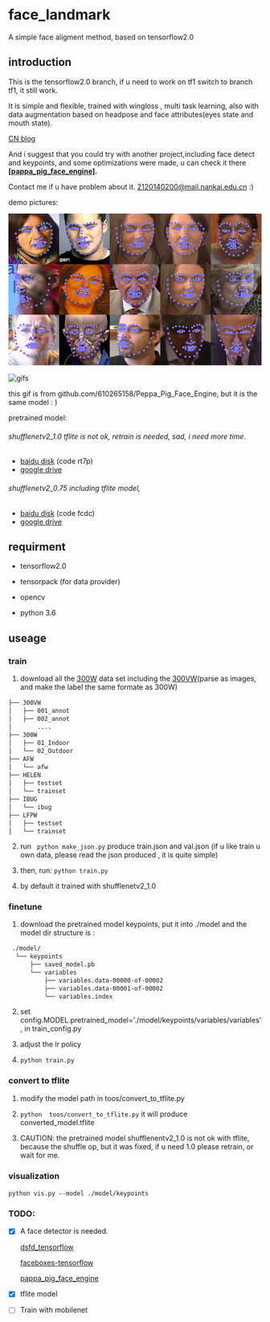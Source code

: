 # face_landmark
A simple face aligment method, based on tensorflow2.0


## introduction
This is the tensorflow2.0 branch, if u need to work on tf1 switch to branch tf1, it still work.
 
It is simple and flexible, trained with wingloss , multi task learning, also with data augmentation based on headpose and face attributes(eyes state and mouth state).

[CN blog](https://blog.csdn.net/qq_35606924/article/details/99711208)

And i suggest that you could try with another project,including face detect and keypoints, and some optimizations were made, u can check it there **[[pappa_pig_face_engine]](https://github.com/610265158/Peppa_Pig_Face_Engine).**

Contact me if u have problem about it. 2120140200@mail.nankai.edu.cn :)

demo pictures:

![samples](https://github.com/610265158/face_landmark/blob/master/figures/tmp_screenshot_18.08.20192.png)

![gifs](https://github.com/610265158/Peppa_Pig_Face_Engine/blob/master/figure/sample.gif)

this gif is from github.com/610265158/Peppa_Pig_Face_Engine, but it is the same model : )

pretrained model:

###### shufflenetv2_1.0   tflite is not ok, retrain is needed, sad, i need more time.
+ [baidu disk](https://pan.baidu.com/s/1uuPnrF7h228gLLdf2JTqLQ)  (code rt7p)
+ [google drive](https://drive.google.com/open?id=1Zy5hG7AL69zym4EGwkprW9INnj_5P9a0)

###### shufflenetv2_0.75   including tflite model, 
+ [baidu disk](https://pan.baidu.com/s/1JxZ9nhFpWCAv5A44yUEcOA)  (code fcdc)
+ [google drive](https://drive.google.com/open?id=1VAJ8qObyRfLmpimoZA6QwrhXjQmgwBXn)




## requirment

+ tensorflow2.0

+ tensorpack (for data provider)

+ opencv

+ python 3.6


## useage

### train

1. download all the [300W](https://ibug.doc.ic.ac.uk/resources/facial-point-annotations/) data set including the [300VW](https://ibug.doc.ic.ac.uk/resources/300-VW/)(parse as images, and make the label the same formate as 300W)
```
├── 300VW
│   ├── 001_annot
│   ├── 002_annot
│       ....
├── 300W
│   ├── 01_Indoor
│   └── 02_Outdoor
├── AFW
│   └── afw
├── HELEN
│   ├── testset
│   └── trainset
├── IBUG
│   └── ibug
├── LFPW
│   ├── testset
│   └── trainset
```

2. run ` python make_json.py` produce train.json and val.json
(if u like train u own data, please read the json produced , it is quite simple)

3. then, run:  `python train.py`

4. by default it trained with shufflenetv2_1.0

### finetune

1. download the pretrained model keypoints, put it into ./model
   and the model dir structure is :
   
  ```
   ./model/
    └── keypoints
        ├── saved_model.pb
        └── variables
            ├── variables.data-00000-of-00002
            ├── variables.data-00001-of-00002
            └── variables.index

  ```

2. set config.MODEL.pretrained_model='./model/keypoints/variables/variables', in train_config.py

3. adjust the lr policy

4. `python train.py`

### convert to tflite

1. modify the model path in toos/convert_to_tflite.py

2. `python  toos/convert_to_tflite.py`  it will produce converted_model.tflite

3. CAUTION: the pretrained model shufflenentv2_1.0 is not ok with tflite, because the shuffle op,
 but it was fixed, if u need 1.0 please retrain, or wait for me. 
### visualization

```
python vis.py --model ./model/keypoints

```

### TODO: 
- [x] A face detector is needed.

  [dsfd_tensorflow](https://github.com/610265158/DSFD-tensorflow)
  
  [faceboxes-tensorflow](https://github.com/610265158/faceboxes-tensorflow)
          
  [pappa_pig_face_engine](github.com/610265158/Peppa_Pig_Face_Engine)
  
- [x] tflite model    

- [ ] Train with mobilenet






